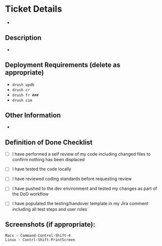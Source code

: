 # Ticket Details

-

## Description

-

## Deployment Requirements (delete as appropriate)
- `drush updb`
- `drush cr`
- `drush fr ###`
- `drush cim`

## Other Information

-

## Definition of Done Checklist

- [ ]  I have performed a self review of my code including changed files to confirm nothing has been displaced
- [ ]  I have tested the code locally
- [ ]  I have reviewed coding standards before requesting review
- [ ]  I have pushed to the dev environment and tested my changes as part of the DoD workflow
- [ ]  I have populated the testing/handover template in my Jira comment including all test steps and user roles


## Screenshots (if appropriate):
```
Macs - Command-Control-Shift-4
Linux - Contrl-Shift-PrintScreen
```